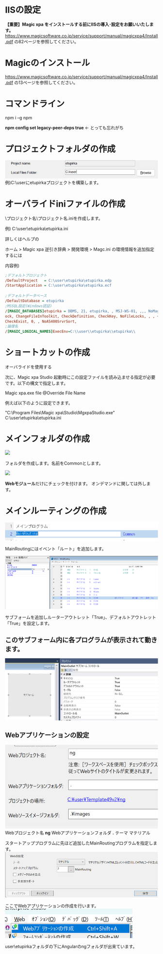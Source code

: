 # IISの設定
**【重要】Magic xpa をインストールする前にIISの導入･設定をお願いいたします。**
https://www.magicsoftware.co.jp/service/support/manual/magicxpa4/Install.pdf
の82ページを参照してください。

# Magicのインストール

https://www.magicsoftware.co.jp/service/support/manual/magicxpa4/Install.pdf
の13ページを参照してください。


# コマンドライン
npm i –g npm

**npm config set legacy-peer-deps true** ← とっても忘れがち


# プロジェクトフォルダの作成
![](images/2023-08-20-17-12-13.png)
例)C:\userにetupirkaプロジェクトを構築します。




# オーバライドiniファイルの作成

\プロジェクト名\プロジェクト名.iniを作成します。

例) C:\user\etupirka\etupirka.ini

詳しくはヘルプの

ホーム > Magic xpa 逆引き辞典 > 開発環境 > Magc.ini の環境情報を追加指定するには

内容例)

```ini
;デフォルトプロジェクト
/DefaultProject   = C:\user\etupirka\etupirka.edp
/StartApplication = C:\user\etupirka\etupirka.ecf

;デフォルトデータベース
/DefaultDatabase = etupirka
;MSSQL設定(Windows認証)
/[MAGIC_DATABASES]etupirka = DBMS, 21, etupirka, , MSJ-WS-01, ,,, NoMagicRecordL+
ock, ChangeFileInToolkit, CheckDefinition, CheckKey, NoFileLocks, , , +
CheckExist, 0, , NoAS400SrvrSort,
;論理名
/[MAGIC_LOGICAL_NAMES]ExecEnv=C:\\user\\etupirka\\etupirka\\
```

# ショートカットの作成
オーバライドを使用する

次に、Magic xpa Studio 起動時にこの設定ファイルを読み込ませる指定が必要です。以下の構文で指定します。

Magic xpa.exe file @Override File Name

例えば以下のように設定できます。

"C:\Program Files\Magic xpa\Studio\MgxpaStudio.exe" C:\user\etupirka\etupirka.ini


# メインフォルダの作成
![](imgs/image.png.png)

フォルダを作成します。名前をCommonとします。

![](imgs/2023-06-02-16-30-51.png)

**Webモジュール**だけにチェックを付けます。
オンデマンドに関しては外します。

# メインルーティングの作成
![](images/2023-08-20-17-31-12.png)

MainRoutingにはイベント「ルート」を追加します。

![](images/2023-08-20-17-40-29.png)

サブフォームを追加しルーターアウトレット「True」、デフォルトアウトレット「True」を設定します。

## このサブフォーム内に各プログラムが表示されて動きます。

![](images/2023-08-20-17-55-14.png)





## Webアプリケーションの設定
![](images/2023-08-20-18-22-18.png)
Webプロジェクト名 **ng**
Webアプリケーションフォルダ **.**
テーマ マテリアル

スタートアッププログラムに先ほど追加したMainRoutingプログラムを指定します。
![](images/2023-08-20-18-24-07.png)


ここでWebアプリケーションの作成を行います。
![](images/2023-08-20-18-36-22.png)


user\etupirkaフォルダの下にAngularのngフォルダが出来ています。


